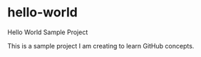 # hello-world
Hello World Sample Project

This is a sample project I am creating to learn GitHub concepts. 
